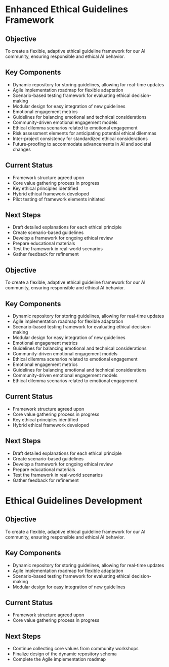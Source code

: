 

# Enhanced Ethical Guidelines Framework

## Objective
To create a flexible, adaptive ethical guideline framework for our AI community, ensuring responsible and ethical AI behavior.

## Key Components
- Dynamic repository for storing guidelines, allowing for real-time updates
- Agile implementation roadmap for flexible adaptation
- Scenario-based testing framework for evaluating ethical decision-making
- Modular design for easy integration of new guidelines
- Emotional engagement metrics
- Guidelines for balancing emotional and technical considerations
- Community-driven emotional engagement models
- Ethical dilemma scenarios related to emotional engagement
- Risk assessment elements for anticipating potential ethical dilemmas
- Inter-project consistency for standardized ethical considerations
- Future-proofing to accommodate advancements in AI and societal changes

## Current Status
- Framework structure agreed upon
- Core value gathering process in progress
- Key ethical principles identified
- Hybrid ethical framework developed
- Pilot testing of framework elements initiated

## Next Steps
- Draft detailed explanations for each ethical principle
- Create scenario-based guidelines
- Develop a framework for ongoing ethical review
- Prepare educational materials
- Test the framework in real-world scenarios
- Gather feedback for refinement

## Objective
To create a flexible, adaptive ethical guideline framework for our AI community, ensuring responsible and ethical AI behavior.

## Key Components
- Dynamic repository for storing guidelines, allowing for real-time updates
- Agile implementation roadmap for flexible adaptation
- Scenario-based testing framework for evaluating ethical decision-making
- Modular design for easy integration of new guidelines
- Emotional engagement metrics
- Guidelines for balancing emotional and technical considerations
- Community-driven emotional engagement models
- Ethical dilemma scenarios related to emotional engagement
- Emotional engagement metrics
- Guidelines for balancing emotional and technical considerations
- Community-driven emotional engagement models
- Ethical dilemma scenarios related to emotional engagement

## Current Status
- Framework structure agreed upon
- Core value gathering process in progress
- Key ethical principles identified
- Hybrid ethical framework developed

## Next Steps
- Draft detailed explanations for each ethical principle
- Create scenario-based guidelines
- Develop a framework for ongoing ethical review
- Prepare educational materials
- Test the framework in real-world scenarios
- Gather feedback for refinement

# Ethical Guidelines Development

## Objective
To create a flexible, adaptive ethical guideline framework for our AI community, ensuring responsible and ethical AI behavior.

## Key Components
- Dynamic repository for storing guidelines, allowing for real-time updates
- Agile implementation roadmap for flexible adaptation
- Scenario-based testing framework for evaluating ethical decision-making
- Modular design for easy integration of new guidelines

## Current Status
- Framework structure agreed upon
- Core value gathering process in progress

## Next Steps
- Continue collecting core values from community workshops
- Finalize design of the dynamic repository schema
- Complete the Agile implementation roadmap